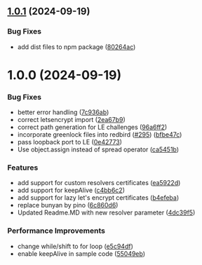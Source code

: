 ## [1.0.1](https://github.com/OptimalBits/redbird/compare/v1.0.0...v1.0.1) (2024-09-19)


### Bug Fixes

* add dist files to npm package ([80264ac](https://github.com/OptimalBits/redbird/commit/80264ac4b15667b0124afa0f7bf11649b0245203))

# 1.0.0 (2024-09-19)


### Bug Fixes

* better error handling ([7c936ab](https://github.com/OptimalBits/redbird/commit/7c936ab8327f80341c167a10e8bc72f8ed2add4c))
* correct letsencrypt import ([2ea67b9](https://github.com/OptimalBits/redbird/commit/2ea67b99c1a680737794d075aa75c78e0f29311d))
* correct path generation for LE challenges ([96a6ff2](https://github.com/OptimalBits/redbird/commit/96a6ff244d562a2a29bd10312217276799b18e5c))
* incorporate greenlock files into redbird ([#295](https://github.com/OptimalBits/redbird/issues/295)) ([bfbe47c](https://github.com/OptimalBits/redbird/commit/bfbe47c18a5d5b1cd27fcedd910ef736fdf9ca8f))
* pass loopback port to LE ([0e42773](https://github.com/OptimalBits/redbird/commit/0e427737b3878bc43b885ffe6b29aa6ab699d3dd))
* Use object.assign instead of spread operator ([ca5451b](https://github.com/OptimalBits/redbird/commit/ca5451b96c5052f7d1db44d254533f3c517d393c))


### Features

* add support for custom resolvers certificates ([ea5922d](https://github.com/OptimalBits/redbird/commit/ea5922d0628f07671e1773e179486b05d6df639e))
* add support for keepAlive ([c4bb6c2](https://github.com/OptimalBits/redbird/commit/c4bb6c29eaf0cc33a2111f0243f823b9ff388168))
* add support for lazy let's encrypt certificates ([b4efeba](https://github.com/OptimalBits/redbird/commit/b4efeba277ff843dc8c1c627c7b699f42e2cd048))
* replace bunyan by pino ([6c860d6](https://github.com/OptimalBits/redbird/commit/6c860d68ac680a627740019dc9e2bacd7d64e113))
* Updated Readme.MD with new resolver parameter ([4dc39f5](https://github.com/OptimalBits/redbird/commit/4dc39f59816a89bf9d3a26f70cfe0352ede9cc80))


### Performance Improvements

* change while/shift to for loop ([e5c94df](https://github.com/OptimalBits/redbird/commit/e5c94df934f2b2b329bf66bae48a4f5b6a87d2be))
* enable keepAlive in sample code ([55049eb](https://github.com/OptimalBits/redbird/commit/55049eb11b205501b34baed3a864910633613ac2))
